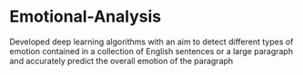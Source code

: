 # Emotional-Analysis

Developed deep learning algorithms with an aim to detect different types of emotion contained in a collection of English sentences or a large paragraph and accurately predict the overall emotion of the paragraph
